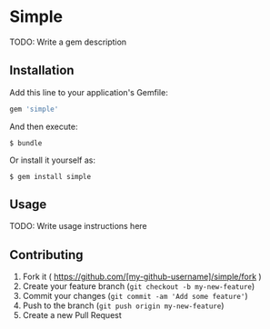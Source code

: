 # Simple

TODO: Write a gem description

## Installation

Add this line to your application's Gemfile:

```ruby
gem 'simple'
```

And then execute:

    $ bundle

Or install it yourself as:

    $ gem install simple

## Usage

TODO: Write usage instructions here

## Contributing

1. Fork it ( https://github.com/[my-github-username]/simple/fork )
2. Create your feature branch (`git checkout -b my-new-feature`)
3. Commit your changes (`git commit -am 'Add some feature'`)
4. Push to the branch (`git push origin my-new-feature`)
5. Create a new Pull Request
